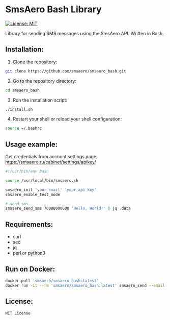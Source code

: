 # SmsAero Bash Library

[![License: MIT](https://img.shields.io/badge/License-MIT-yellow.svg)](https://opensource.org/licenses/MIT)

Library for sending SMS messages using the SmsAero API. Written in Bash.

## Installation:

1. Clone the repository:
```bash
git clone https://github.com/smsaero/smsaero_bash.git
```

2. Go to the repository directory:
```bash
cd smsaero_bash
```

3. Run the installation script:
```bash
./install.sh
```

4. Restart your shell or reload your shell configuration:
```bash
source ~/.bashrc
```

## Usage example:

Get credentials from account settings page: https://smsaero.ru/cabinet/settings/apikey/

```bash
#!/usr/bin/env bash

source /usr/local/bin/smsaero.sh

smsaero_init 'your email' 'your api key'
smsaero_enable_test_mode

# send sms
smsaero_send_sms 70000000000 'Hello, World!' | jq .data
```

## Requirements:

- curl
- sed
- jq
- perl or python3


## Run on Docker:

```bash
docker pull 'smsaero/smsaero_bash:latest'
docker run -it --rm 'smsaero/smsaero_bash:latest' smsaero_send --email "your email" --api_key "your api key" --phone 70000000000 --message 'Hello, World!'
```

## License:

```
MIT License
```
